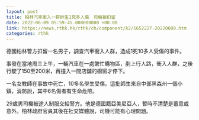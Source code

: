 ```yaml
---
layout: post
title: 柏林汽車衝入一群師生1死多人傷　司機被扣留
date: 2022-06-09 05:59:45.000000000 +08:00
link: https://news.rthk.hk/rthk/ch/component/k2/1652227-20220609.htm
categories: rthk
---
```


德國柏林警方扣留一名男子，調查汽車衝入人群，造成1死10多人受傷的事件。

事發在當地周三上午，一輛汽車在一處繁忙購物區，剷上行人路，衝入人群，之後行駛了150至200米，再撞入一間店舖的櫥窗才停下。

一名女教師在事故中死亡，10多名學生受傷。這批師生來自中部黑森州一個小鎮，消防說，其中6名傷者有生命危險。

29歲男司機被途人制服交給警方。他是德國籍亞美尼亞人，暫時不清楚是蓄意或意外。柏林政府官員其後在社交媒體說，司機可能有心理問題。
